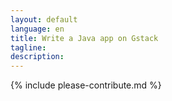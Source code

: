 ```yaml
---
layout: default
language: en
title: Write a Java app on Gstack
tagline:
description:
---
```


{% include please-contribute.md %}
